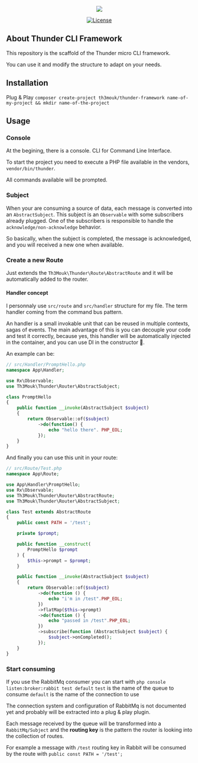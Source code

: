 <p align="center"><img src="https://github.com/Th3Mouk/Thunder/raw/master/resources/thunder-logo.svg?sanitize=true"></p>

<p align="center">
<a href="https://packagist.org/packages/th3mouk/thunder-framework"><img src="https://poser.pugx.org/th3mouk/thunder-framework/license.svg" alt="License"></a>
</p>

## About Thunder CLI Framework

This repository is the scaffold of the Thunder micro CLI framework.

You can use it and modify the structure to adapt on your needs.

## Installation

Plug & Play
`composer create-project th3mouk/thunder-framework name-of-my-project && mkdir name-of-the-project`

## Usage

### Console

At the begining, there is a console.
CLI for Command Line Interface.

To start the project you need to execute a PHP file available in the vendors, `vendor/bin/thunder`.

All commands available will be prompted.

### Subject

When your are consuming a source of data, each message is converted into an
`AbstractSubject`. This subject is an `Observable` with some subscribers already plugged.
One of the subscribers is responsible to handle the `acknowledge/non-acknowledge` behavior.

So basically, when the subject is completed, the message is acknowledged, and 
you will received a new one when available. 

### Create a new Route

Just extends the `Th3Mouk\Thunder\Route\AbstractRoute` and it will be automatically
added to the router.

#### Handler concept

I personnaly use `src/route` and `src/handler` structure for my file.
The term handler coming from the command bus pattern.

An handler is a small invokable unit that can be reused in multiple contexts, sagas of events.
The main advantage of this is you can decouple your code and test it correctly, 
because yes, this handler will be automatically injected in the container, 
and you can use DI in the constructor :tada:.

An example can be:
```php
// src/Handler/PromptHello.php
namespace App\Handler;

use Rx\Observable;
use Th3Mouk\Thunder\Router\AbstractSubject;

class PromptHello
{
    public function __invoke(AbstractSubject $subject)
    {
        return Observable::of($subject)
            ->do(function() {
                echo "hello there". PHP_EOL;
            });
    }
}
```

And finally you can use this unit in your route:

```php
// src/Route/Test.php
namespace App\Route;

use App\Handler\PromptHello;
use Rx\Observable;
use Th3Mouk\Thunder\Router\AbstractRoute;
use Th3Mouk\Thunder\Router\AbstractSubject;

class Test extends AbstractRoute
{
    public const PATH = '/test';

    private $prompt;

    public function __construct(
        PromptHello $prompt
    ) {
        $this->prompt = $prompt;
    }

    public function __invoke(AbstractSubject $subject)
    {
        return Observable::of($subject)
            ->do(function () {
                echo "i'm in /test".PHP_EOL;
            })
            ->flatMap($this->prompt)
            ->do(function () {
                echo "passed in /test".PHP_EOL;
            })
            ->subscribe(function (AbstractSubject $subject) {
                $subject->onCompleted();
            });
    }
}
```

### Start consuming

If you use the RabbitMq consumer you can start with `php console listen:broker:rabbit test default`
`test` is the name of the queue to consume
`default` is the name of the connection to use

The connection system and configuration of RabbitMq is not documented yet and 
probably will be extracted into a plug & play plugin.

Each message received by the queue will be transformed into a `RabbitMq/Subject`
and the **routing key** is the pattern the router is looking into the collection 
of routes.

For example a message with `/test` routing key in Rabbit will be consumed by 
the route with `public const PATH = '/test';` 
